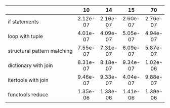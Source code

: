 |                             	|    10    	|    14    	|    15    	|    70    	|    105   	|    182   	|    189   	|    203   	|    204   	|    399   	|    409   	|    525   	|    735   	|   1575   	|   3250   	|
|-----------------------------	|:--------:	|:--------:	|:--------:	|:--------:	|:--------:	|:--------:	|:--------:	|:--------:	|:--------:	|:--------:	|:--------:	|:--------:	|:--------:	|:--------:	|:--------:	|
| if&nbsp;statements               	| 2.12e-07 	| 2.16e-07 	| 2.60e-07 	| 2.76e-07 	| 2.98e-07 	| 2.10e-07 	| 2.59e-07 	| 2.15e-07 	| 2.10e-07 	| 2.75e-07 	| 2.61e-07 	| 3.41e-07 	| 2.99e-07 	| 2.98e-07 	| 2.13e-07 	|
| loop&nbsp;with&nbsp;tuple             	| 4.01e-07 	| 4.09e-07 	| 5.05e-07 	| 4.94e-07 	| 6.48e-07 	| 3.97e-07 	| 5.25e-07 	| 4.10e-07 	| 2.04e-07 	| 5.51e-07 	| 4.06e-07 	| 9.04e-07 	| 6.16e-07 	| 6.89e-07 	| 4.33e-07 	|
| structural&nbsp;pattern&nbsp;matching 	| 7.55e-07 	| 7.31e-07 	| 6.09e-07 	| 5.87e-07 	| 5.21e-07 	| 7.11e-07 	| 6.42e-07 	| 7.19e-07 	| 6.90e-07 	| 6.49e-07 	| 8.43e-07 	| 5.00e-07 	| 5.12e-07 	| 5.21e-07 	| 7.48e-07 	|
| dictionary&nbsp;with&nbsp;join        	| 8.31e-07 	| 8.18e-07 	| 9.34e-07 	| 1.02e-06 	| 9.75e-07 	| 8.55e-07 	| 9.13e-07 	| 8.25e-07 	| 8.32e-07 	| 2.28e-06 	| 9.22e-07 	| 1.05e-06 	| 2.42e-06 	| 9.94e-07 	| 8.46e-07 	|
| itertools&nbsp;with&nbsp;join         	| 9.46e-07 	| 9.33e-07 	| 4.04e-07 	| 9.88e-07 	| 1.01e-06 	| 9.41e-07 	| 9.91e-07 	| 9.65e-07 	| 9.80e-07 	| 2.51e-06 	| 1.10e-06 	| 2.50e-06 	| 1.02e-06 	| 1.00e-06 	| 9.60e-07 	|
| functools&nbsp;reduce            	| 1.35e-06 	| 1.38e-06 	| 1.41e-06 	| 1.39e-06 	| 1.48e-06 	| 1.33e-06 	| 1.42e-06 	| 1.37e-06 	| 1.34e-06 	| 1.39e-06 	| 1.43e-06 	| 1.45e-06 	| 1.46e-06 	| 1.45e-06 	| 1.37e-06 	|
